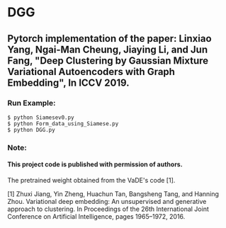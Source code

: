 # DGG
## Pytorch implementation of the paper: Linxiao Yang, Ngai-Man Cheung, Jiaying Li, and Jun Fang, "Deep Clustering by Gaussian Mixture Variational Autoencoders with Graph Embedding", In ICCV 2019.

### Run Example:
```
$ python Siamesev0.py
$ python Form_data_using_Siamese.py
$ python DGG.py
```
### Note: 

#### This project code is published with permission of authors.

The pretrained weight obtained from the VaDE's code [1].

[1] Zhuxi Jiang, Yin Zheng, Huachun Tan, Bangsheng Tang, and Hanning Zhou. Variational deep embedding: An unsupervised and generative approach to clustering. In Proceedings of the 26th International Joint Conference on Artificial Intelligence, pages 1965–1972, 2016.


